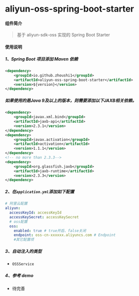 # aliyun-oss-spring-boot-starter

#### 组件简介

> 基于 aliyun-sdk-oss 实现的 Spring Boot Starter

#### 使用说明

##### 1、Spring Boot 项目添加 Maven 依赖

``` xml
<dependency>
    <groupId>io.github.zhoushi1</groupId>
    <artifactId>aliyun-oss-spring-boot-starter</artifactId>
    <version>${version}</version>
</dependency>
```

##### 如果使用的是Java 9及以上的版本，则需要添加以下JAXB相关依赖。
```xml
<dependency>
    <groupId>javax.xml.bind</groupId>
    <artifactId>jaxb-api</artifactId>
    <version>2.3.1</version>
</dependency>
<dependency>
    <groupId>javax.activation</groupId>
    <artifactId>activation</artifactId>
    <version>1.1.1</version>
</dependency>
<!-- no more than 2.3.3-->
<dependency>
    <groupId>org.glassfish.jaxb</groupId>
    <artifactId>jaxb-runtime</artifactId>
    <version>2.3.3</version>
</dependency>
```

##### 2、在`application.yml`添加如下配置

```yaml
# 阿里云配置
aliyun:
  accessKeyId: accessKeyId
  accessKeySecret: accessKeySecret
  # oss配置
  oss:
    enabled: true # true开启、false关闭
    endpoint: oss-cn-xxxxxx.aliyuncs.com # Endpoint
    #其它配置项
```

##### 3、自动注入的类型

- `OSSService`

##### 4、参考 demo
- 待完善